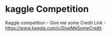 # kaggle Competition

Kaggle competition - Give me some Credit
Link - https://www.kaggle.com/c/GiveMeSomeCredit
